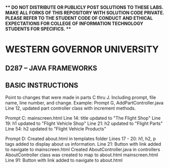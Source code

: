 <strong>** DO NOT DISTRIBUTE OR PUBLICLY POST SOLUTIONS TO THESE LABS. MAKE ALL FORKS OF THIS REPOSITORY WITH SOLUTION CODE PRIVATE. PLEASE REFER TO THE STUDENT CODE OF CONDUCT AND ETHICAL EXPECTATIONS FOR COLLEGE OF INFORMATION TECHNOLOGY STUDENTS FOR SPECIFICS. ** </strong>

# WESTERN GOVERNOR UNIVERSITY 
## D287 – JAVA FRAMEWORKS

## BASIC INSTRUCTIONS
Point to changes that were made in parts C thru J. Including prompt, file name, line number, and change.
Example: Prompt G, AddPartController.java Line 12, updated part controller class with increment methods.

Prompt C: mainscreen.html Line 14: title updated to "The Flight Shop"
                          Line 19: h1 updated to "Flight Vehicle Shop"
                          Line 21: h2 updated to "Flight Parts"
                          Line 54: h2 updated to "Flight Vehicle Products"

Prompt D: Created about.html in templates folder
                          Lines 17 - 20: h1, h2, p tags added to display about us information.
                          Line 21: Button with link added to navigate to mainscreen.html
          Created AboutController.java in controllers
                          AboutController class was created to map to about.html
          mainscreen.html Line 91: Button with link added to navigate to about.html